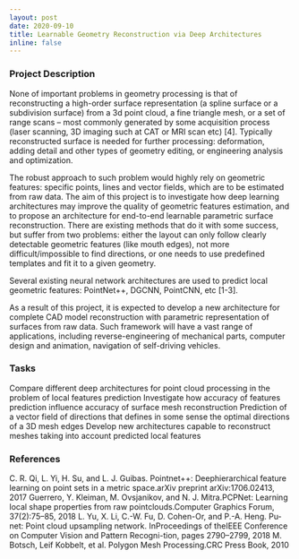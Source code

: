 ```yaml
---
layout: post
date: 2020-09-10
title: Learnable Geometry Reconstruction via Deep Architectures
inline: false
---
```


### Project Description
None of important problems in geometry processing is that of reconstructing a high-order surface representation (a spline surface or a subdivision surface) from a 3d point cloud, a fine triangle mesh, or a set of range scans – most commonly generated by some acquisition process (laser scanning, 3D imaging such at CAT or MRI scan etc) [4]. Typically reconstructed surface is needed for further processing: deformation, adding detail and other types of geometry editing, or engineering analysis and optimization. 

The robust approach to such problem would highly rely on geometric features: specific points, lines and vector fields, which are to be estimated from raw data. The aim of this project is to investigate how deep learning architectures may improve the quality of geometric features estimation, and to propose an architecture for end-to-end learnable parametric surface reconstruction. There are existing methods that do it with some success, but suffer from two problems: either the layout can only follow clearly detectable geometric features (like mouth edges), not more difficult/impossible to find directions, or one needs to use predefined templates and fit it to a given geometry. 

Several existing neural network architectures are used to predict local geometric features: PointNet++, DGCNN, PointCNN, etc [1-3]. 

As a result of this project, it is expected to develop a new architecture for complete CAD model reconstruction with parametric representation of surfaces from raw data. Such framework will have a vast range of applications, including reverse-engineering of mechanical parts, computer design and animation, navigation of self-driving vehicles.

### Tasks
Compare different deep architectures for point cloud processing in the problem of local features prediction
Investigate how accuracy of features prediction influence accuracy of surface mesh reconstruction
Prediction of a vector field of directions that defines in some sense the optimal directions of a 3D mesh edges
Develop new architectures capable to reconstruct meshes taking into account predicted local features

### References
C. R. Qi, L. Yi, H. Su, and L. J. Guibas.  Pointnet++:  Deephierarchical feature learning on point sets in a metric space.arXiv preprint arXiv:1706.02413, 2017
Guerrero,  Y.  Kleiman,  M.  Ovsjanikov,  and  N.  J.  Mitra.PCPNet:   Learning  local  shape  properties  from  raw  pointclouds.Computer Graphics Forum, 37(2):75–85, 2018
L. Yu, X. Li, C.-W. Fu, D. Cohen-Or, and P.-A. Heng.  Pu-net: Point cloud upsampling network.  InProceedings of theIEEE Conference on Computer Vision and Pattern Recogni-tion, pages 2790–2799, 2018
M. Botsch, Leif Kobbelt, et al. Polygon Mesh Processing.CRC Press Book, 2010